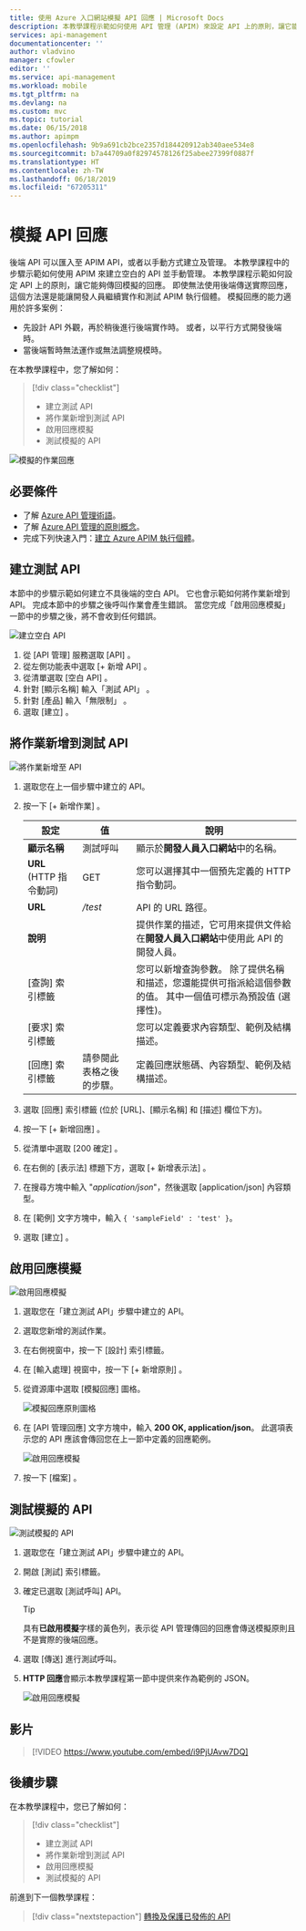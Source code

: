 ```yaml
---
title: 使用 Azure 入口網站模擬 API 回應 | Microsoft Docs
description: 本教學課程示範如何使用 API 管理 (APIM) 來設定 API 上的原則，讓它能夠傳回模擬的回應。 萬一無法使用後端傳送實際回應，這個方法讓開發人員能夠繼續實作和測試 API 管理執行個體。
services: api-management
documentationcenter: ''
author: vladvino
manager: cfowler
editor: ''
ms.service: api-management
ms.workload: mobile
ms.tgt_pltfrm: na
ms.devlang: na
ms.custom: mvc
ms.topic: tutorial
ms.date: 06/15/2018
ms.author: apimpm
ms.openlocfilehash: 9b9a691cb2bce2357d184420912ab340aee534e8
ms.sourcegitcommit: b7a44709a0f82974578126f25abee27399f0887f
ms.translationtype: HT
ms.contentlocale: zh-TW
ms.lasthandoff: 06/18/2019
ms.locfileid: "67205311"
---
```

# <a name="mock-api-responses"></a>模擬 API 回應

後端 API 可以匯入至 APIM API，或者以手動方式建立及管理。 本教學課程中的步驟示範如何使用 APIM 來建立空白的 API 並手動管理。 本教學課程示範如何設定 API 上的原則，讓它能夠傳回模擬的回應。 即使無法使用後端傳送實際回應，這個方法還是能讓開發人員繼續實作和測試 APIM 執行個體。 模擬回應的能力適用於許多案例：

+ 先設計 API 外觀，再於稍後進行後端實作時。 或者，以平行方式開發後端時。
+ 當後端暫時無法運作或無法調整規模時。

在本教學課程中，您了解如何：

> [!div class="checklist"]
> * 建立測試 API 
> * 將作業新增到測試 API
> * 啟用回應模擬
> * 測試模擬的 API

![模擬的作業回應](./media/mock-api-responses/mock-api-responses01.png)

## <a name="prerequisites"></a>必要條件

+ 了解 [Azure API 管理術語](api-management-terminology.md)。
+ 了解 [Azure API 管理的原則概念](api-management-howto-policies.md)。
+ 完成下列快速入門：[建立 Azure APIM 執行個體](get-started-create-service-instance.md)。

## <a name="create-a-test-api"></a>建立測試 API 

本節中的步驟示範如何建立不具後端的空白 API。 它也會示範如何將作業新增到 API。 完成本節中的步驟之後呼叫作業會產生錯誤。 當您完成「啟用回應模擬」一節中的步驟之後，將不會收到任何錯誤。

![建立空白 API](./media/mock-api-responses/03-MockAPIResponses-01-CreateTestAPI.png)

1. 從 [API 管理]  服務選取 [API]  。
2. 從左側功能表中選取 [+ 新增 API]  。
3. 從清單選取 [空白 API]  。
4. 針對 [顯示名稱]  輸入「測試 API」  。
5. 針對 [產品]  輸入「無限制」  。
6. 選取 [建立]  。

## <a name="add-an-operation-to-the-test-api"></a>將作業新增到測試 API

![將作業新增至 API](./media/mock-api-responses/03-MockAPIResponses-02-AddOperation.png)

1. 選取您在上一個步驟中建立的 API。
2. 按一下 [+ 新增作業]  。

    | 設定             | 值                             | 說明                                                                                                                                                                                   |
    |---------------------|-----------------------------------|-----------------------------------------------------------------------------------------------------------------------------------------------------------------------------------------------|
    | **顯示名稱**    | 測試呼叫                        | 顯示於**開發人員入口網站**中的名稱。                                                                                                                                       |
    | **URL** (HTTP 指令動詞) | GET                               | 您可以選擇其中一個預先定義的 HTTP 指令動詞。                                                                                                                                         |
    | **URL**             | */test*                           | API 的 URL 路徑。                                                                                                                                                                       |
    | **說明**     |                                   | 提供作業的描述，它可用來提供文件給在**開發人員入口網站**中使用此 API 的開發人員。                                                    |
    | [查詢]  索引標籤       |                                   | 您可以新增查詢參數。 除了提供名稱和描述，您還能提供可指派給這個參數的值。 其中一個值可標示為預設值 (選擇性)。 |
    | [要求]  索引標籤     |                                   | 您可以定義要求內容類型、範例及結構描述。                                                                                                                                  |
    | [回應]  索引標籤    | 請參閱此表格之後的步驟。 | 定義回應狀態碼、內容類型、範例及結構描述。                                                                                                                           |

3. 選取 [回應]  索引標籤 (位於 [URL]、[顯示名稱] 和 [描述] 欄位下方)。
4. 按一下 [+ 新增回應]  。
5. 從清單中選取 [200 確定]  。
6. 在右側的 [表示法]  標題下方，選取 [+ 新增表示法]  。
7. 在搜尋方塊中輸入 "*application/json*"，然後選取 [application/json]  內容類型。
8. 在 [範例]  文字方塊中，輸入  `{ 'sampleField' : 'test' }`。
9. 選取 [建立]  。

## <a name="enable-response-mocking"></a>啟用回應模擬

![啟用回應模擬](./media/mock-api-responses/03-MockAPIResponses-03-EnableMocking.png)

1. 選取您在「建立測試 API」步驟中建立的 API。
2. 選取您新增的測試作業。
3. 在右側視窗中，按一下 [設計]  索引標籤。
4. 在 [輸入處理]  視窗中，按一下 [+ 新增原則]  。
5. 從資源庫中選取 [模擬回應]  圖格。

    ![模擬回應原則圖格](./media/mock-api-responses/mock-responses-policy-tile.png)

6. 在 [API 管理回應]  文字方塊中，輸入 **200 OK, application/json**。 此選項表示您的 API 應該會傳回您在上一節中定義的回應範例。

    ![啟用回應模擬](./media/mock-api-responses/mock-api-responses-set-mocking.png)

7. 按一下 [檔案]  。

## <a name="test-the-mocked-api"></a>測試模擬的 API

![測試模擬的 API](./media/mock-api-responses/03-MockAPIResponses-04-TestMocking.png)

1. 選取您在「建立測試 API」步驟中建立的 API。
2. 開啟 [測試]  索引標籤。
3. 確定已選取 [測試呼叫]  API。

    > [!TIP]
    > 具有**已啟用模擬**字樣的黃色列，表示從 API 管理傳回的回應會傳送模擬原則且不是實際的後端回應。

4. 選取 [傳送]  進行測試呼叫。
5. **HTTP 回應**會顯示本教學課程第一節中提供來作為範例的 JSON。

    ![啟用回應模擬](./media/mock-api-responses/mock-api-responses-test-response.png)

## <a name="video"></a>影片

> [!VIDEO https://www.youtube.com/embed/i9PjUAvw7DQ]

## <a name="next-steps"></a>後續步驟

在本教學課程中，您已了解如何：

> [!div class="checklist"]
> * 建立測試 API
> * 將作業新增到測試 API
> * 啟用回應模擬
> * 測試模擬的 API

前進到下一個教學課程：

> [!div class="nextstepaction"]
> [轉換及保護已發佈的 API](transform-api.md)
